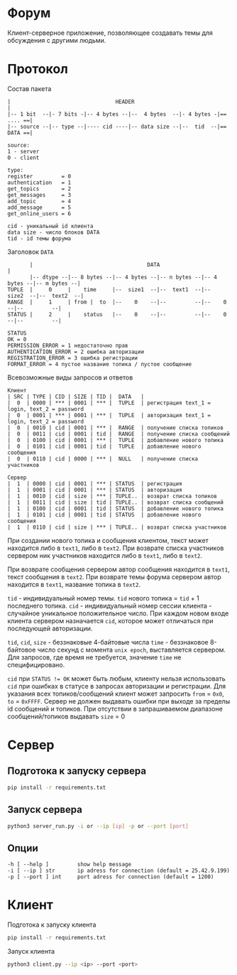 # Форум
Клиент-серверное приложение, позволяющее создавать темы для обсуждения с другими людьми.

# Протокол
Состав пакета
```
|                                 HEADER                                     |
|-- 1 bit  --|- 7 bits -|-- 4 bytes --|--  4 bytes  --|- 4 bytes -|== .... ==|
|-- source --|-- type --|---- cid ----|-- data size --|--  tid  --|== DATA ==|

source:
1 - server
0 - client

type:
register         = 0
authentication   = 1
get_topics       = 2
get_messages     = 3
add_topic        = 4
add_message      = 5
get_online_users = 6

cid - уникальный id клиента
data size - число блоков DATA
tid - id темы форума
```

Заголовок `DATA`
```
       |                                    DATA                                         |
       |-- dtype --|-- 8 bytes --|-- 4 bytes --|-- n bytes --|-- 4 bytes --|-- m bytes --|
TUPLE  |     0     |    time     |--  size1  --|--  text1  --|--  size2  --|--  text2  --|
RANGE  |     1     | from |  to  |--    0    --|--         --|--    0    --|--         --|
STATUS |     2     |    status   |--    0    --|--         --|--    0    --|--         --|

STATUS
OK = 0
PERMISSION_ERROR = 1 недостаточно прав
AUTHENTICATION_ERROR = 2 oшибка авторизации
REGISTRATION_ERROR = 3 ошибка регистрации
FORMAT_ERROR = 4 пустое название топика / пустое сообщение
```

Всевозможные виды запросов и ответов
```
Клиент
| SRC | TYPE | CID | SIZE | TID |  DATA   |
|  0  | 0000 | *** | 0001 | *** |  TUPLE  | регистрация text_1 = login, text_2 = password
|  0  | 0001 | *** | 0001 | *** |  TUPLE  | авторизация text_1 = login, text_2 = password
|  0  | 0010 | cid | 0001 | *** |  RANGE  | получение списка топиков
|  0  | 0011 | cid | 0001 | tid |  RANGE  | получение списка сообщений
|  0  | 0100 | cid | 0001 | *** |  TUPLE  | добавление нового топика
|  0  | 0101 | cid | 0001 | tid |  TUPLE  | добавление нового сообщения
|  0  | 0110 | cid | 0000 | *** |  NULL   | получение списка участников

Сервер
|  1  | 0000 | cid | 0001 | *** | STATUS  | регистрация
|  1  | 0001 | cid | 0001 | *** | STATUS  | авторизация
|  1  | 0010 | cid | size | *** | TUPLE.. | возврат списка топиков
|  1  | 0011 | cid | size | tid | TUPLE.. | возврат списка сообщений
|  1  | 0100 | cid | 0001 | tid | STATUS  | добавление нового топика
|  1  | 0101 | cid | 0001 | tid | STATUS  | добавление нового сообщения
|  1  | 0110 | cid | size | *** | TUPLE.. | возврат списка участников
```

При создании нового топика и сообщения клиентом, текст может находится либо в `text1`, либо в `text2`.
При возврате списка участников сервером ник участников находится либо в `text1`, либо в `text2`.

При возврате сообщения сервером автор сообщения находится в `text1`, текст сообщения в `text2`.
При возврате темы форума сервером автор находится в `text1`, название топика в `text2`.

`tid` - индивидуальный номер темы. `tid` нового топика = `tid` + 1 последнего топика.
`cid` - индивидуальный номер сессии клиента - случайное уникальное положительное число.
При каждом новом входе клиента сервером назначается `cid`, которое может отличаться при последующей авторизации.

`tid`, `cid`, `size` - беззнаковые 4-байтовые числа
`time` - беззнаковое 8-байтовое число секунд с момента `unix epoch`, выставляется сервером.
Для запросов, где время не требуется, значение `time` не специфицировано.

`cid` при `STATUS != ОК` может быть любым, клиенту нельзя использовать `cid` при ошибках в статусе в запросах авторизации и регистрации.
Для указания всех топиков/сообщений клиент может запросить `from` = `0x0`, `to` = `0xFFFF`. Сервер не должен выдавать
ошибки при выходе за пределы id сообщений и топиков. При отсутствии в запрашиваемом диапазоне сообщений/топиков выдавать `size` = 0

# Сервер
## Подготока к запуску сервера
```bash
pip install -r requirements.txt
```

## Запуск сервера
```bash
python3 server_run.py -i or --ip [ip] -p or --port [port]
```

## Опции
```
-h [ --help ]         show help message
-i [ --ip ] str       ip adress for connection (default = 25.42.9.199)
-p [ --port ] int     port adress for connection (default = 1200)
```


# Клиент
Подготока к запуску клиента
```bash
pip install -r requirements.txt
```

Запуск клиента
```bash
python3 client.py --ip <ip> --port <port>
```
